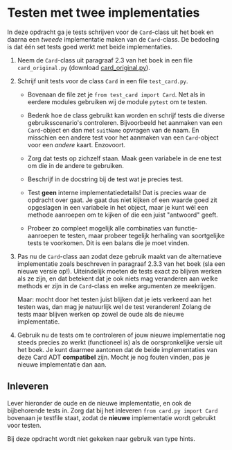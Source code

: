 # Testen met twee implementaties

In deze opdracht ga je tests schrijven voor de `Card`-class uit het boek en daarna een *tweede* implementatie maken van de `Card`-class. De bedoeling is dat één set tests goed werkt met beide implementaties.

1.  Neem de `Card`-class uit paragraaf 2.3 van het boek in een file `card_original.py` (download [card_original.py](card.py)).

2.  Schrijf unit tests voor de class `Card` in een file `test_card.py`.

    - Bovenaan de file zet je `from test_card import Card`. Net als in eerdere modules gebruiken wij de module `pytest` om te testen.

    - Bedenk hoe de class gebruikt kan worden en schrijf tests die diverse gebruiksscenario's controleren. Bijvoorbeeld het aanmaken van een `Card`-object en dan met `suitName` opvragen van de naam. En misschien een andere test voor het aanmaken van een `Card`-object voor een *andere* kaart. Enzovoort.

    - Zorg dat tests op zichzelf staan. Maak geen variabele in de ene test om die in de andere te gebruiken.

    - Beschrijf in de docstring bij de test wat je precies test.

    - Test **geen** interne implementatiedetails! Dat is precies waar de opdracht over gaat. Je gaat dus niet kijken of een waarde goed zit opgeslagen in een variabele in het object, maar je kunt wél een methode aanroepen om te kijken of die een juist "antwoord" geeft.

    - Probeer zo compleet mogelijk alle combinaties van functie-aanroepen te testen, maar probeer tegelijk herhaling van soortgelijke tests te voorkomen. Dit is een balans die je moet vinden.

3.  Pas nu de `Card`-class aan zodat deze gebruik maakt van de alternatieve implementatie zoals beschreven in paragraaf 2.3.3 van het boek (sla een nieuwe versie op!). Uiteindelijk moeten de tests exact zo blijven werken als ze zijn, en dat betekent dat je ook niets mag veranderen aan welke methods er zijn in de `Card`-class en welke argumenten ze meekrijgen.

    Maar: mocht door het testen juist blijken dat je iets verkeerd aan het testen was, dan mag je natuurlijk wel de test veranderen! Zolang de tests maar blijven werken op zowel de oude als de nieuwe implementatie.

4.  Gebruik nu de tests om te controleren of jouw nieuwe implementatie nog steeds precies zo werkt (functioneel is) als de oorspronkelijke versie uit het boek. Je kunt daarmee aantonen dat de beide implementaties van deze Card ADT **compatibel** zijn. Mocht je nog fouten vinden, pas je nieuwe implementatie dan aan.

## Inleveren

Lever hieronder de oude en de nieuwe implementatie, en ook de bijbehorende tests in.
Zorg dat bij het inleveren `from card.py import Card` bovenaan je testfile staat, zodat de **nieuwe** implementatie wordt gebruikt voor testen.

Bij deze opdracht wordt niet gekeken naar gebruik van type hints.
